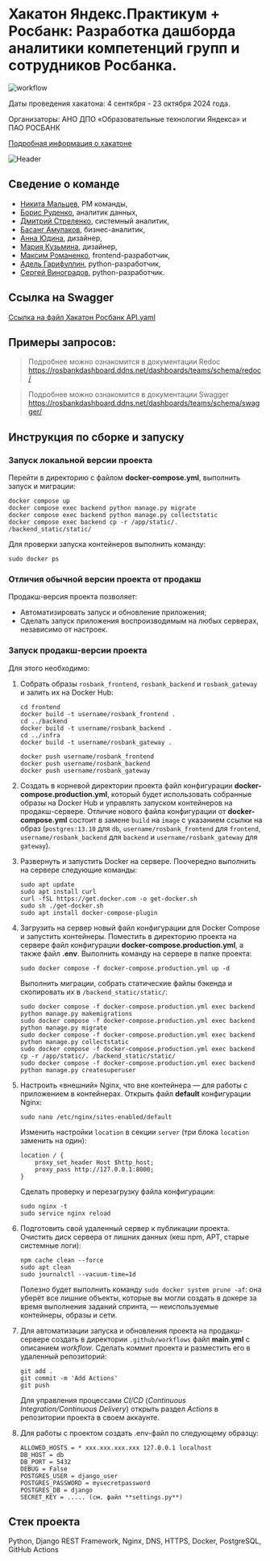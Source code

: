 # Хакатон Яндекс.Практикум + Росбанк: Разработка дашборда аналитики компетенций групп и сотрудников Росбанка.
![workflow](https://github.com/employee-competency-dashboard/rosbank_backend/actions/workflows/main.yml/badge.svg)

Даты проведения хакатона: 4 сентября - 23 октября 2024 года.

Организаторы: АНО ДПО «Образовательные технологии Яндекса» и ПАО РОСБАНК

[Подробная информация о хакатоне](https://norikov.notion.site/ec7ad9d3121d49d19354777c02454541)

![Header](https://github.com/employee-competency-dashboard/rosbank_backend/blob/main/frontend/public/Title.png?raw=true)

## Сведение о команде
- [Никита Мальцев](https://t.me/nikfromrus), PM команды,
- [Борис Руденко](https://t.me/barudenko), аналитик данных,
- [Дмитрий Стреленко](https://t.me/d_strelen), системный аналитик,
- [Басанг Амулаков](https://t.me/basang13), бизнес-аналитик,
- [Анна Юдина](https://t.me/yudina_a), дизайнер,
- [Мария Кузьмина](https://t.me/madam_entu), дизайнер,
- [Максим Романенко](https://t.me/MaxRMNK), frontend-разработчик,
- [Адель Гарифуллин](https://github.com/AIGarifullin), python-разработчик,
- [Сергей Виноградов](https://github.com/yan-gabala), python-разработчик.


## Ссылка на Swagger
[Ссылка на файл Хакатон Росбанк API.yaml](https://drive.google.com/file/d/1lmD_IYijZIhM2rTudHt33aJe0Xexm9Oj/view?usp=drive_link)

## Примеры запросов:
> Подробнее можно ознакомится в документации Redoc https://rosbankdashboard.ddns.net/dashboards/teams/schema/redoc/

> Подробнее можно ознакомится в документации Swagger https://rosbankdashboard.ddns.net/dashboards/teams/schema/swagger/

## Инструкция по сборке и запуску
### Запуск локальной версии проекта
Перейти в директорию с файлом **docker-compose.yml**, выполнить запуск и миграции:

```
docker compose up
docker compose exec backend python manage.py migrate
docker compose exec backend python manage.py collectstatic
docker compose exec backend cp -r /app/static/. /backend_static/static/
```
Для проверки запуска контейнеров выполнить команду:
```
sudo docker ps
```

### Отличия обычной версии проекта от продакш
Продакш-версия проекта позволяет:
* Автоматизировать запуск и обновление приложения;
* Сделать запуск приложения воспроизводимым на любых серверах, независимо от настроек.

### Запуск продакш-версии проекта
Для этого необходимо:
1. Собрать образы `rosbank_frontend`, `rosbank_backend` и `rosbank_gateway` и залить их на Docker Hub:

    ```
    cd frontend
    docker build -t username/rosbank_frontend .
    cd ../backend
    docker build -t username/rosbank_backend .
    cd ../infra
    docker build -t username/rosbank_gateway .
    ```
    ```
    docker push username/rosbank_frontend
    docker push username/rosbank_backend
    docker push username/rosbank_gateway
    ```    
2. Создать в корневой директории проекта файл конфигурации **docker-compose.production.yml**, который будет использовать собранные образы на Docker Hub и управлять запуском контейнеров на продакш-сервере. Отличие нового файла конфигурации от **docker-compose.yml** состоит в замене `build` на `image` с указанием ссылки на образ (`postgres:13.10` для `db`, `username/rosbank_frontend` для `frontend`, `username/rosbank_backend` для `backend` и `username/rosbank_gateway` для `gateway`).  

3. Развернуть и запустить Docker на сервере. Поочередно выполнить на сервере следующие команды:
    ```
    sudo apt update
    sudo apt install curl
    curl -fSL https://get.docker.com -o get-docker.sh
    sudo sh ./get-docker.sh
    sudo apt install docker-compose-plugin
    ```
4. Загрузить на сервер новый файл конфигурации для Docker Compose и запустить контейнеры.
    Поместить в директорию проекта на сервере файл конфигурации **docker-compose.production.yml**, а также файл **.env**.
    Выполнить команду на сервере в папке проекта:
    ```
    sudo docker compose -f docker-compose.production.yml up -d
    ```
    Выполнить миграции, собрать статические файлы бэкенда и скопировать их в `/backend_static/static/`:
    ```
    sudo docker compose -f docker-compose.production.yml exec backend python manage.py makemigrations
    sudo docker compose -f docker-compose.production.yml exec backend python manage.py migrate
    sudo docker compose -f docker-compose.production.yml exec backend python manage.py collectstatic
    sudo docker compose -f docker-compose.production.yml exec backend cp -r /app/static/. /backend_static/static/
    sudo docker compose -f docker-compose.production.yml exec backend python manage.py createsuperuser
    ```
5. Настроить «внешний» Nginx, что вне контейнера — для работы с приложением в контейнерах.
    Открыть файл **default** конфигурации Nginx:
    
    ```
    sudo nano /etc/nginx/sites-enabled/default
    ```
    Изменить настройки `location` в секции `server` (три блока `location` заменить на один):
    ```
    location / {
        proxy_set_header Host $http_host;
        proxy_pass http://127.0.0.1:8000;
    }
    ```
    Сделать проверку и перезагрузку файла конфигурации:
    ```
    sudo nginx -t
    sudo service nginx reload
    ```

6. Подготовить свой удаленный сервер к публикации проекта. Очистить диск сервера от лишних данных (кеш npm, APT, старые системные логи):
    ```
    npm cache clean --force
    sudo apt clean
    sudo journalctl --vacuum-time=1d
    ```
    Полезно будет выполнить команду `sudo docker system prune -af`: она уберёт все лишние объекты, которые вы могли создать в докере за время выполнения заданий спринта, — неиспользуемые контейнеры, образы и сети.

7. Для автоматизации запуска и обновления проекта на продакш-сервере создать в директории `.github/workflows` файл **main.yml** с описанием *workflow*. Сделать коммит проекта и разместить его в удаленный репозиторий:
    ```
    git add .
    git commit -m 'Add Actions'
    git push
    ```
    Для управления процессами *CI/CD* (*Continuous Integration/Continuous Delivery*) открыть раздел *Actions* в репозитории проекта в своем аккаунте.

8. Для работы с проектом создать .env-файл по следующему образцу:
    ```
    ALLOWED_HOSTS = * xxx.xxx.xxx.xxx 127.0.0.1 localhost
    DB_HOST = db
    DB_PORT = 5432
    DEBUG = False
    POSTGRES_USER = django_user
    POSTGRES_PASSWORD = mysecretpassword
    POSTGRES_DB = django
    SECRET_KEY = ..... (см. файл **settings.py**)
    ```

## Стек проекта
Python, Django REST Framework, Nginx, DNS, HTTPS, Docker, PostgreSQL, GitHub Actions

